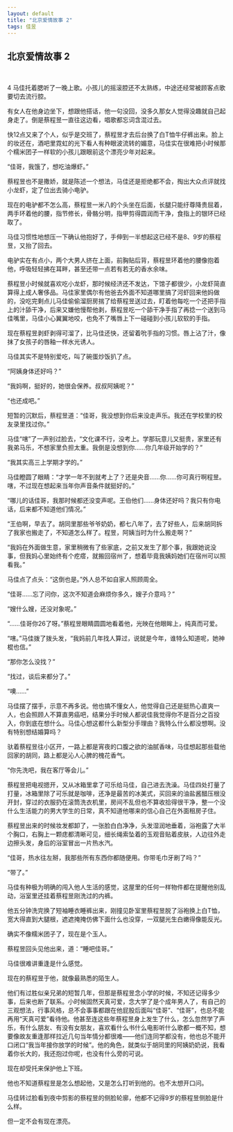 ```yaml
---
layout: default
title: "北京爱情故事 2"
tags: 佳昱 
---
```


## 北京爱情故事 2

<br />

4
马佳托着腮听了一晚上歌。小孩儿的摇滚腔还不太熟练，中途还经常被顾客点歌要切去流行腔。

有女人在他身边坐下，想跟他搭话，他一句没回，没多久那女人觉得没趣就自己起身走了。倒是蔡程昱一直往这边看，唱歌都忘词含混过去。

快12点又来了个人，似乎是交班了，蔡程昱才去后台换了白T恤牛仔裤出来。脸上的妆还在，酒吧里霓虹的光下看人有种眼波流转的媚意，马佳实在很难把小时候那个糯米团子一样软的小孩儿跟眼前这个漂亮少年对起来。

“佳哥，我饿了，想吃油爆虾。”

蔡程昱也不是撒娇，就是陈述一个想法，马佳还是拒绝都不会，掏出大众点评就找小龙虾，定了位出去骑小电驴。

现在的电驴都不怎么高，蔡程昱一米八的个头坐在后面，长腿只能纡尊降贵屈着，两手环着他的腰，指节修长，骨骼分明，指甲剪得圆润而干净，食指上的银环已经取了。

马佳习惯性地想压一下确认他抱好了，手伸到一半想起这已经不是8、9岁的蔡程昱，又抬了回去。

电驴实在有点小，两个大男人挤在上面，前胸贴后背，蔡程昱环着他的腰像抱着他，呼吸轻轻拂在耳畔，甚至还带一点若有若无的香水余味。

蔡程昱小时候就喜欢吃小龙虾，那时候经济还不发达，下馆子都很少，小龙虾简直算得上成人奢侈品。马佳家里偶尔有他爸去外面不知道哪里搞了河虾回来他妈做的，没吃完剩点儿马佳偷偷溜厨房揣了给蔡程昱送过去，盯着他每吃一个还把手指上的汁舔干净，后来又嫌他慢帮他剥，蔡程昱吃一个舔干净手指了再捻一个送到马佳嘴里，马佳小心翼翼地咬，也免不了嘴唇上下一碰碰到小孩儿软软的手指。

现在蔡程昱剥虾剥得可溜了，比马佳还快，还留着吮手指的习惯。唇上沾了汁，像抹了女孩子的唇釉一样水光诱人。

马佳其实不是特别爱吃，叫了碗蛋炒饭扒了点。

“阿姨身体还好吗？”

“我妈啊，挺好的，她很会保养。叔叔阿姨呢？”

“也还成吧。”

短暂的沉默后，蔡程昱道：“佳哥，我没想到你后来没走声乐。我还在学校里的校友录里找过你。”

马佳“嗐”了一声别过脸去，“文化课不行，没考上。学那玩意儿又挺贵，家里还有我弟马乐，不想家里负担太重。我倒是没想到你……你几年级开始学的？”

“我其实高三上学期才学的。”

马佳瞪圆了眼睛：“才学一年不到就考上了？还是央音……你……你可真行啊程昱。嗐，不过现在想起来当年你声音条件就挺好的。”

“哪儿的话佳哥，我那时候都还没变声呢。王伯他们……身体还好吗？我只有你电话，后来都不知道他们情况。”

“王伯啊，早去了。胡同里那些爷爷奶奶，都七八年了，去了好些人，后来胡同拆了我家也搬走了，不知道怎么样了。程昱，阿姨当时为什么搬走啊？”

“我妈在外面做生意，家里稍微有了些家底，之前又发生了那个事，我跟她说没事，但我妈心里始终有个疙瘩，就搬回宿州了，想着毕竟我姨妈她们在宿州可以照看我。”

马佳点了点头：“这倒也是。”外人总不如自家人照顾周全。

“佳哥……忘了问你，这次不知道会麻烦你多久，嫂子介意吗？”

“嫂什么嫂，还没对象呢。”

“……佳哥你26了呀。”蔡程昱眼睛圆圆地看着他，光映在他眼眸上，纯真而可爱。

“嗐。”马佳拨了拨头发，“我妈前几年找人算过，说就是今年，谁特么知道呢，她神棍也信。”

“那你怎么没找？”

“找过，谈后来都分了。”

“噢……”

马佳摆了摆手，示意不再多说。他也搞不懂女人，他觉得自己还是挺热心直爽一人，也会照顾人不算直男癌吧，结果分手时候人都说佳我觉得你不是百分之百投入，你到底在想什么。马佳心想这都什么新型分手理由？我特么什么都没想啊。没有特别想结婚算吗？

驮着蔡程昱往小区开，一路上都是宵夜的口腹之欲的油腻香味，马佳想起那些载他回家的胡同，路上都是沁人心脾的槐花香气。

“你先洗吧，我在客厅等会儿。”

蔡程昱把电视摁开，又从冰箱里拿了可乐给马佳，自己进去洗澡。马佳四处打量了打量，冰箱里除了可乐就是咖啡，还净是最苦的冰美式，买回来的油盐酱醋压根没开封，穿过的衣服扔在滚筒洗衣机里，房间不乱但也不算收拾得很干净，整一个没什么生活能力的男大学生的日常，真不知道他哪来的信心自己在外面租房子住。

蔡程昱出来的时候妆发都卸了，一张脸白白净净，头发湿润地垂着，浴袍露了大半个胸口，右胸上一颗痣都清晰可见，细长绳索坠着的玉观音贴着皮肤，人边往外走边擦头发，身后的浴室冒出一片热水汽。

“佳哥，热水往左掰，我那些所有东西你都随便用。你带毛巾牙刷了吗？”

“带了。”

马佳有种极为明确的闯入他人生活的感觉，这屋里的任何一样物件都在提醒他别乱动，浴室里还挂着蔡程昱刚洗过的内裤。

他五分钟洗完换了短袖睡衣睡裤出来，刚撞见卧室里蔡程昱脱了浴袍换上白T恤，宽大得直到大腿根，遮遮掩掩仿佛下面什么也没穿，一双腿光生白嫩得像能反光。

确实不像糯米团子了，现在是个玉人。

蔡程昱回头见他出来，道：“睡吧佳哥。”

马佳很难讲重逢是什么感觉。

现在的蔡程昱于他，就像最熟悉的陌生人。

他们有过胜似亲兄弟的短暂几年，但那是蔡程昱念小学的时候，不知还记得多少事，后来也断了联系。小时候固然天真可爱，念大学了是个成年男人了，有自己的三观想法，行事风格，总不会事事都跟在他屁股后面叫“佳哥”、“佳哥”，也总不能再用“天真可爱”看待他。他甚至连这些年蔡程昱身上发生了什么，怎么忽然学了声乐，有什么朋友、有没有女朋友，喜欢看什么书什么电影听什么歌都一概不知，想要像故友重逢那样拉近几句当年情分都很难——他们连同学都没有，他也总不能开口闭口“我当年接你放学的时候”。他的角色，就类似于胡同里的阿姨奶奶说，我看着你长大的，我还抱过你呢，也没有什么旁的可说。

现在却受托来保护他上下班。

他也不知道蔡程昱是怎么想起他，又是怎么打听到他的。也不太想开口问。

马佳转过脸看到夜中剪影的蔡程昱的侧脸轮廓，他都不记得9岁的蔡程昱侧脸是什么样。

但一定不会有现在漂亮。